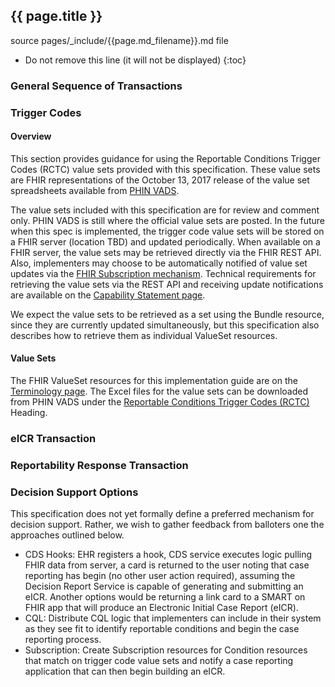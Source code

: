 ## {{ page.title }}
<!-- { :.no_toc } -->

source pages/\_include/{{page.md_filename}}.md  file

<!-- TOC  the css styling for this is \pages\assets\css\project.css under 'markdown-toc'-->

* Do not remove this line (it will not be displayed)
{:toc}

###  General Sequence of Transactions

###  Trigger Codes

####	Overview

This section provides guidance for using the Reportable Conditions Trigger Codes (RCTC) value sets provided with this specification. These value sets are FHIR representations of the October 13, 2017 release of the value set spreadsheets available from [PHIN VADS](https://phinvads.cdc.gov/vads/SearchVocab.action). 

The value sets included with this specification are for review and comment only. PHIN VADS is still where the official value sets are posted. In the future when this spec is implemented, the trigger code value sets will be stored on a FHIR server (location TBD) and updated periodically. When available on a FHIR server, the value sets may be retrieved directly via the FHIR REST API. Also, implementers may choose to be automatically notified of value set updates via the [FHIR Subscription mechanism](http://hl7.org/fhir/subscription.html). Technical requirements for retrieving the value sets via the REST API and receiving update notifications are available on the [Capability Statement page](capstatements.html#trigger-code-transaction).

We expect the value sets to be retrieved as a set using the Bundle resource, since they are currently updated simultaneously, but this specification also describes how to retrieve them as individual ValueSet resources. 

####	Value Sets
The FHIR ValueSet resources for this implementation guide are on the [Terminology page](terminology.html#value-sets). The Excel files for the value sets can be downloaded from PHIN VADS under the [Reportable Conditions Trigger Codes (RCTC)](https://phinvads.cdc.gov/vads/SearchVocab.action) Heading.

###  eICR Transaction

###  Reportability Response Transaction

###  Decision Support Options

This specification does not yet formally define a preferred mechanism for decision support. Rather, we wish to gather feedback from balloters one the approaches outlined below. 

* CDS Hooks: EHR registers a hook, CDS service executes logic pulling FHIR data from server, a card is returned to the user noting that case reporting has begin (no other user action required), assuming the Decision Report Service is capable of generating and submitting an eICR. Another options would be returning a link card to a SMART on FHIR app that will produce an Electronic Initial Case Report (eICR). 
* CQL: Distribute CQL logic that implementers can include in their system as they see fit to identify reportable conditions and begin the case reporting process. 
* Subscription: Create Subscription resources for Condition resources that match on trigger code value sets and notify a case reporting application that can then begin building an eICR.
